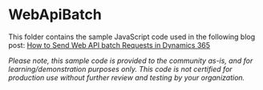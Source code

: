 # WebApiBatch

This folder contains the sample JavaScript code used in the following blog post: [How to Send Web API batch Requests in Dynamics 365](https://www.erickmccollum.com/post/2019/11/02/HowToSendWebApiBatchRequestsD365.html)

*Please note, this sample code is provided to the community as-is, and for learning/demonstration purposes only. This code is not certified for production use without further review and testing by your organization.*